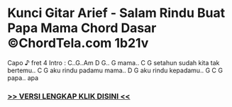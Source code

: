 
 # Kunci Gitar Arief - Salam Rindu Buat Papa Mama Chord Dasar ©ChordTela.com 1b21v


Capo ♪ fret 4 Intro : C..G..Am D G.. G mama.. C G setahun sudah kita tak bertemu.. C G aku rindu padamu mama.. D G aku rindu kepadamu.. G C G papa.. apa

###  <a href="https://shortlighzx.web.app?sq=Kunci Gitar Arief - Salam Rindu Buat Papa Mama Chord Dasar ©ChordTela.com"> >> VERSI LENGKAP KLIK DISINI << </a>
